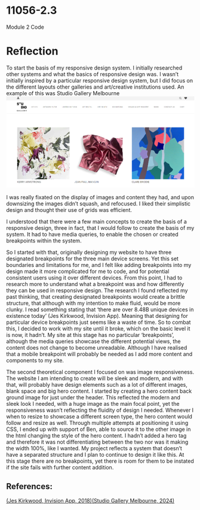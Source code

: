 # 11056-2.3
Module 2 Code
# Reflection
To start the basis of my responsive design system. I initially researched other systems and what the basics of responsive design was. I wasn’t initially inspired by a particular responsive design system, but I did focus on the different layouts other galleries and art/creative institutions used. An example of this was Studio Gallery Melbourne
![alt text](<assets/images/image for front end.png>)

I was really fixated on the display of images and content they had, and upon downsizing the images didn’t squash, and refocused. I liked their simplistic design and thought their use of grids was efficient.  

I understood that there were a few main concepts to create the basis of a responsive design, three in fact, that I would follow to create the basis of my system. It had to have media queries, to enable the chosen or created breakpoints within the system.  

So I started with that, originally designing my website to have three designated breakpoints for the three main device screens. Yet this set boundaries and limitations for me, and I felt like adding breakpoints into my design made it more complicated for me to code, and for potential consistent users using it over different devices. From this point, I had to research more to understand what a breakpoint was and how differently they can be used in responsive design. The research I found reflected my past thinking, that creating designated breakpoints would create a brittle structure, that although with my intention to make fluid, would be more clunky.  I read something stating that ‘there are over 8.48B unique devices in existence today’ (Jes Kirkwood, Invision App). Meaning that designing for particular device breakpoints just seems like a waste of time.  So to combat this, I decided to work with my site until it broke, which on the basic level it is now, it hadn’t. My site at this stage has no particular ‘breakpoints’, although the media queries showcase the different potential views, the content does not change to become unreadable. Although I have realised that a mobile breakpoint will probably be needed as I add more content and components to my site.  

The second theoretical component I focused on was image responsiveness. The website I am intending to create will be sleek and modern, and with that, will probably have design elements such as a lot of different images, blank space and big hero content. I started by creating a hero content back ground image for just under the header. This reflected the modern and sleek look I needed, with a huge image as the main focal point, yet the responsiveness wasn’t reflecting the fluidity of design I needed.  Whenever I when to resize to showcase a different screen type, the hero content would follow and resize as well. Through multiple attempts at positioning it using CSS, I ended up with support of Ben, able to source it to the other image in the html changing the style of the hero content. I hadn’t added a hero tag and therefore it was not differentiating between the two nor was it making the width 100%, like I wanted. My project reflects a system that doesn’t have a separated structure and I plan to continue to design it like this. At this stage there are no breakpoints, yet there is room for them to be instated if the site fails with further content addition.  

## References:
[(Jes Kirkwood, Invision App, 2018)](https://www.invisionapp.com/inside-design/examples-responsive-web-design/)[(Studio Gallery Melbourne, 2024)](https://www.studiogallerymelbourne.com.au/pages/artist?gad_source=1&gclid=Cj0KCQiAoKeuBhCoARIsAB4WxteABES8nHTapmna0V17L2pJ351_sKE71hW2u3E4U1_SVKAxyrYUcqsaArArEALw_wcB)
